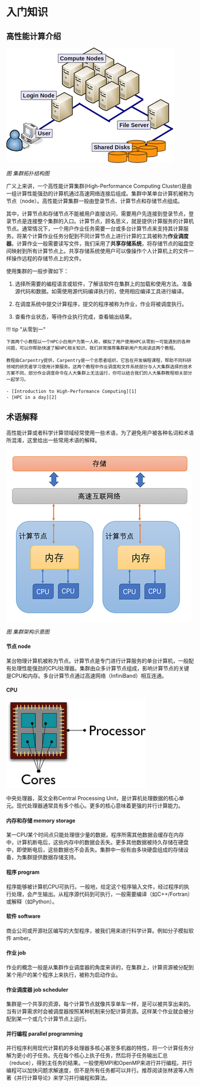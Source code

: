 # 入门知识

## 高性能计算介绍
![集群架构](img/cluster.png)

*图 集群拓扑结构图*

广义上来讲，一个高性能计算集群(High-Performance Computing Cluster)是由一组计算性能强劲的计算机通过高速网络连接后组成。集群中某单台计算机被称为节点（node）。高性能计算集群一般由登录节点、计算节点和存储节点组成。

其中，计算节点和存储节点不能被用户直接访问，需要用户先连接到登录节点，登录节点是连接整个集群的入口。计算节点，顾名思义，就是提供计算服务的计算机节点。通常情况下，一个用户作业任务需要一台或多台计算节点来支持其计算服务。将某个计算作业任务分配到不同计算节点上进行计算的工具被称为**作业调度器**。计算作业一般需要读写文件，我们采用了**共享存储系统**，将存储节点的磁盘空间映射到所有计算节点上。共享存储系统使用户可以像操作个人计算机上的文件一样操作远程的存储节点上的文件。

使用集群的一般步骤如下：

1. 选择所需要的编程语言或软件，了解该软件在集群上的加载和使用方法。准备源代码和数据。如需使用源代码编译执行的，使用相应编译工具进行编译。

2. 在调度系统中提交计算程序，提交的程序被称为作业，作业将被调度执行。

3. 查看作业状态，等待作业执行完成，查看输出结果。

!!! tip "从零到一"

    下面两个小教程以一个HPC小白用户为第一人称，模拟了用户使用HPC从零到一可能遇到的各种问题，可以你帮助快速了解HPC相关知识，我们非常推荐集群新用户先阅读这两个教程。

    教程由Carpentry提供，Carpentry是一个志愿者组织，它旨在开发编程课程，帮助不同科研领域的研究者学习使用计算服务。这两个教程中作业调度和文件系统部分与人大集群选择的技术方案不同，部分作业调度命令在人大集群上无法运行，你可以结合我们的人大集群教程相关部分一起学习。

    - [Introduction to High-Performance Computing][1]
    - [HPC in a day][2]

[1]: https://hpc-carpentry.github.io/hpc-intro/
[2]: https://psteinb.github.io/hpc-in-a-day/

## 术语解释

高性能计算或者科学计算领域经常使用一些术语，为了避免用户被各种名词和术语所混淆，这里给出一些常用术语的解释。

![硬件架构示意图](img/hardware-arch.png)

*图 集群架构示意图*

#### 节点 node

某台物理计算机被称为节点。计算节点是专门进行计算服务的单台计算机，一般配有处理性能强劲的CPU处理器。集群由众多计算节点组成，影响计算节点的关键是CPU和内存。多台计算节点通过高速网络（InfiniBand）相互连通。

#### CPU

![CPU示意图](img/cpu.png)

中央处理器，英文全称Central Processing Unit，是计算机处理数据的核心单元。现代处理器通常具有多个核心。更多的核心意味着更强的并行计算能力。

#### 内存和存储 memory storage

某一CPU某个时间点只能处理很少量的数据，程序所需其他数据会缓存在内存中，计算机断电后，这些内存中的数据会丢失。更多其他数据被持久存储在硬盘中，即使断电后，这些数据也不会丢失。集群中一般有由多块硬盘组成的存储设备，为集群提供数据存储支持。

#### 程序 program

程序能够被计算机CPU可执行。一般地，给定这个程序输入文件，经过程序的执行处理，会产生输出。从程序源代码到可执行，一般需要编译（如C++/Fortran）或解释（如Python）。

#### 软件 software

商业公司或开源社区编写的大型程序，被我们用来进行科学计算。例如分子模拟软件 amber。

#### 作业 job

作业的概念一般是从集群作业调度器的角度来讲的，在集群上，计算资源被分配到某个用户的某个程序上来执行，被称为启动作业。

#### 作业调度器 job scheduler

集群是一个共享的资源，每个计算节点就像共享单车一样，是可以被共享出来的。当有计算需求时会被调度器按照某种机制来分配计算资源。这样某个作业就会被分配到某一个或几个计算节点上运行。

#### 并行编程 parallel programming

并行程序利用现代计算机的多处理器多核心甚至多机器的特性，将一个计算任务分解为更小的子任务。先在每个核心上执子任务，然后将子任务输出汇总（reduce），得到主任务的结果。一般使用MPI和OpenMP来进行并行编程。并行编程可以加快问题求解速度，但不是所有任务都可以并行。推荐阅读张林波等人所著《并行计算导论》来学习并行编程和算法。

